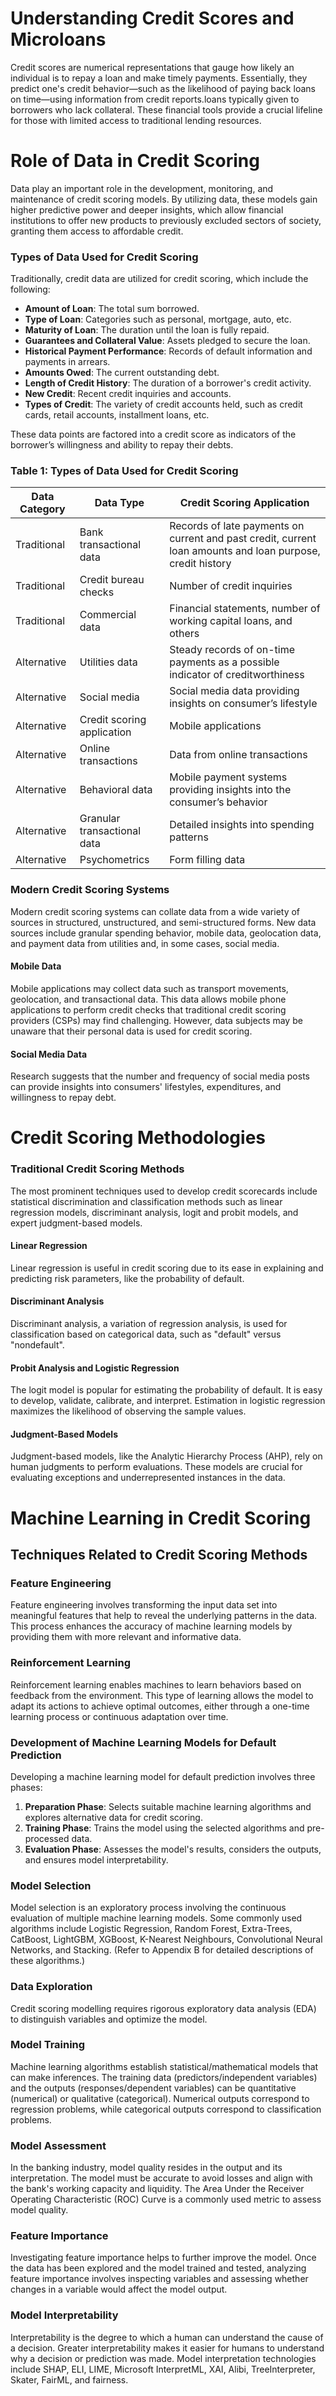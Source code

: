 # Understanding Credit Scores and Microloans

Credit scores are numerical representations that gauge how likely an individual is to repay a loan and make timely payments. Essentially, they predict one's credit behavior—such as the likelihood of paying back loans on time—using information from credit reports.loans typically given to borrowers who lack collateral. These financial tools provide a crucial lifeline for those with limited access to traditional lending resources.
# Role of Data in Credit Scoring

Data play an important role in the development, monitoring, and maintenance of credit scoring models. By utilizing data, these models gain higher predictive power and deeper insights, which allow financial institutions to offer new products to previously excluded sectors of society, granting them access to affordable credit.
### Types of Data Used for Credit Scoring

Traditionally, credit data are utilized for credit scoring, which include the following:

- **Amount of Loan**: The total sum borrowed.
- **Type of Loan**: Categories such as personal, mortgage, auto, etc.
- **Maturity of Loan**: The duration until the loan is fully repaid.
- **Guarantees and Collateral Value**: Assets pledged to secure the loan.
- **Historical Payment Performance**: Records of default information and payments in arrears.
- **Amounts Owed**: The current outstanding debt.
- **Length of Credit History**: The duration of a borrower's credit activity.
- **New Credit**: Recent credit inquiries and accounts.
- **Types of Credit**: The variety of credit accounts held, such as credit cards, retail accounts, installment loans, etc.

These data points are factored into a credit score as indicators of the borrower’s willingness and ability to repay their debts.
### Table 1: Types of Data Used for Credit Scoring

| Data Category | Data Type                   | Credit Scoring Application                                                                                               |
|---------------|-----------------------------|-------------------------------------------------------------------------------------------------------------------------|
| Traditional   | Bank transactional data     | Records of late payments on current and past credit, current loan amounts and loan purpose, credit history               |
| Traditional   | Credit bureau checks        | Number of credit inquiries                                                                                              |
| Traditional   | Commercial data             | Financial statements, number of working capital loans, and others                                                       |
| Alternative   | Utilities data              | Steady records of on-time payments as a possible indicator of creditworthiness                                          |
| Alternative   | Social media                | Social media data providing insights on consumer’s lifestyle                                                            |
| Alternative   | Credit scoring application  | Mobile applications                                                                                                     |
| Alternative   | Online transactions         | Data from online transactions                                                                                           |
| Alternative   | Behavioral data             | Mobile payment systems providing insights into the consumer’s behavior                                                  |
| Alternative   | Granular transactional data | Detailed insights into spending patterns                                                                                |
| Alternative   | Psychometrics               | Form filling data                                                                                                       |

### Modern Credit Scoring Systems

Modern credit scoring systems can collate data from a wide variety of sources in structured, unstructured, and semi-structured forms. New data sources include granular spending behavior, mobile data, geolocation data, and payment data from utilities and, in some cases, social media.

#### Mobile Data
Mobile applications may collect data such as transport movements, geolocation, and transactional data. This data allows mobile phone applications to perform credit checks that traditional credit scoring providers (CSPs) may find challenging. However, data subjects may be unaware that their personal data is used for credit scoring.

#### Social Media Data
Research suggests that the number and frequency of social media posts can provide insights into consumers' lifestyles, expenditures, and willingness to repay debt.


# Credit Scoring Methodologies

### Traditional Credit Scoring Methods
The most prominent techniques used to develop credit scorecards include statistical discrimination and classification methods such as linear regression models, discriminant analysis, logit and probit models, and expert judgment-based models.

#### Linear Regression
Linear regression is useful in credit scoring due to its ease in explaining and predicting risk parameters, like the probability of default.

#### Discriminant Analysis
Discriminant analysis, a variation of regression analysis, is used for classification based on categorical data, such as "default" versus "nondefault".

#### Probit Analysis and Logistic Regression
The logit model is popular for estimating the probability of default. It is easy to develop, validate, calibrate, and interpret. Estimation in logistic regression maximizes the likelihood of observing the sample values.

#### Judgment-Based Models
Judgment-based models, like the Analytic Hierarchy Process (AHP), rely on human judgments to perform evaluations. These models are crucial for evaluating exceptions and underrepresented instances in the data.
# Machine Learning in Credit Scoring

## Techniques Related to Credit Scoring Methods

### Feature Engineering
Feature engineering involves transforming the input data set into meaningful features that help to reveal the underlying patterns in the data. This process enhances the accuracy of machine learning models by providing them with more relevant and informative data.

### Reinforcement Learning
Reinforcement learning enables machines to learn behaviors based on feedback from the environment. This type of learning allows the model to adapt its actions to achieve optimal outcomes, either through a one-time learning process or continuous adaptation over time.
### Development of Machine Learning Models for Default Prediction

Developing a machine learning model for default prediction involves three phases:

1. **Preparation Phase**: Selects suitable machine learning algorithms and explores alternative data for credit scoring.
2. **Training Phase**: Trains the model using the selected algorithms and pre-processed data.
3. **Evaluation Phase**: Assesses the model's results, considers the outputs, and ensures model interpretability.

### Model Selection
Model selection is an exploratory process involving the continuous evaluation of multiple machine learning models. Some commonly used algorithms include Logistic Regression, Random Forest, Extra-Trees, CatBoost, LightGBM, XGBoost, K-Nearest Neighbours, Convolutional Neural Networks, and Stacking. (Refer to Appendix B for detailed descriptions of these algorithms.)

### Data Exploration
Credit scoring modelling requires rigorous exploratory data analysis (EDA) to distinguish variables and optimize the model.

### Model Training
Machine learning algorithms establish statistical/mathematical models that can make inferences. The training data (predictors/independent variables) and the outputs (responses/dependent variables) can be quantitative (numerical) or qualitative (categorical). Numerical outputs correspond to regression problems, while categorical outputs correspond to classification problems.

### Model Assessment
In the banking industry, model quality resides in the output and its interpretation. The model must be accurate to avoid losses and align with the bank's working capacity and liquidity. The Area Under the Receiver Operating Characteristic (ROC) Curve is a commonly used metric to assess model quality.

### Feature Importance
Investigating feature importance helps to further improve the model. Once the data has been explored and the model trained and tested, analyzing feature importance involves inspecting variables and assessing whether changes in a variable would affect the model output.

### Model Interpretability
Interpretability is the degree to which a human can understand the cause of a decision. Greater interpretability makes it easier for humans to understand why a decision or prediction was made. Model interpretation technologies include SHAP, ELI, LIME, Microsoft InterpretML, XAI, Alibi, TreeInterpreter, Skater, FairML, and fairness.
